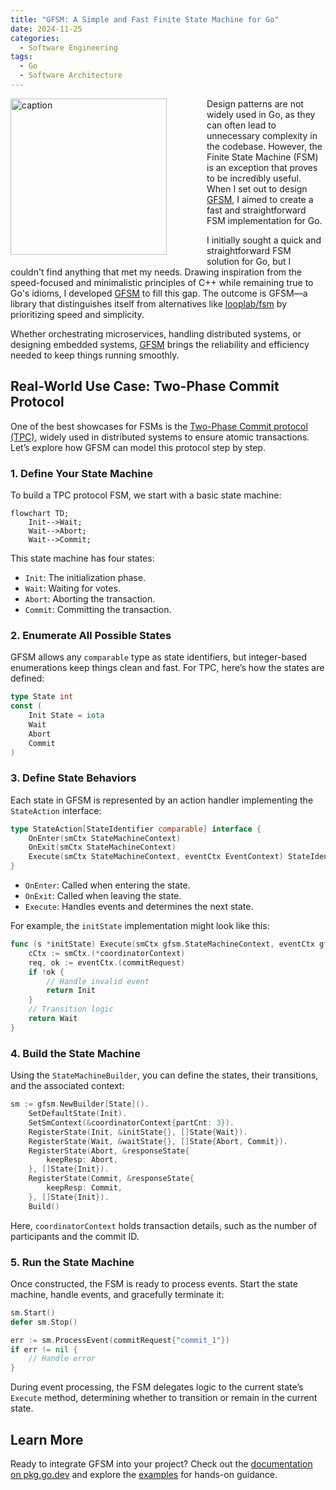 ```yaml
---
title: "GFSM: A Simple and Fast Finite State Machine for Go"
date: 2024-11-25
categories:
  - Software Engineering
tags:
  - Go
  - Software Architecture
---
```


<figure style="float: left; width: 300px; margin: 0 1em 1em 0;" markdown>
  <a href="https://sysdev.me/img/fsm.png" target="_blank">
    <img src="https://sysdev.me/img/fsm.png" alt="caption" width="250">
  </a>
</figure>

Design patterns are not widely used in Go, as they can often lead to unnecessary complexity in the codebase. However, the Finite State Machine (FSM) is an exception that proves to be incredibly useful. When I set out to design [GFSM](https://github.com/astavonin/gfsm), I aimed to create a fast and straightforward FSM implementation for Go.

I initially sought a quick and straightforward FSM solution for Go, but I couldn't find anything that met my needs. Drawing inspiration from the speed-focused and minimalistic principles of C++ while remaining true to Go's idioms, I developed [GFSM](https://github.com/astavonin/gfsm) to fill this gap. The outcome is GFSM—a library that distinguishes itself from alternatives like [looplab/fsm](https://github.com/looplab/fsm) by prioritizing speed and simplicity.

Whether orchestrating microservices, handling distributed systems, or designing embedded systems, [GFSM](https://github.com/astavonin/gfsm) brings the reliability and efficiency needed to keep things running smoothly.
<!-- more -->
## Real-World Use Case: Two-Phase Commit Protocol

One of the best showcases for FSMs is the [Two-Phase Commit protocol (TPC)](https://en.wikipedia.org/wiki/Two-phase_commit_protocol), widely used in distributed systems to ensure atomic transactions. Let’s explore how GFSM can model this protocol step by step.

### 1. Define Your State Machine

To build a TPC protocol FSM, we start with a basic state machine:

```mermaid
flowchart TD;
    Init-->Wait;
    Wait-->Abort;
    Wait-->Commit;
```

This state machine has four states:

- `Init`: The initialization phase.
- `Wait`: Waiting for votes.
- `Abort`: Aborting the transaction.
- `Commit`: Committing the transaction.

### 2. Enumerate All Possible States

GFSM allows any `comparable` type as state identifiers, but integer-based enumerations keep things clean and fast. For TPC, here’s how the states are defined:

```go
type State int
const (
    Init State = iota
    Wait
    Abort
    Commit
)
```

### 3. Define State Behaviors

Each state in GFSM is represented by an action handler implementing the `StateAction` interface:

```go
type StateAction[StateIdentifier comparable] interface {
    OnEnter(smCtx StateMachineContext)
    OnExit(smCtx StateMachineContext)
    Execute(smCtx StateMachineContext, eventCtx EventContext) StateIdentifier
}
```

- `OnEnter`: Called when entering the state.
- `OnExit`: Called when leaving the state.
- `Execute`: Handles events and determines the next state.

For example, the `initState` implementation might look like this:

```go
func (s *initState) Execute(smCtx gfsm.StateMachineContext, eventCtx gfsm.EventContext) State {
    cCtx := smCtx.(*coordinatorContext)
    req, ok := eventCtx.(commitRequest)
    if !ok {
        // Handle invalid event
        return Init
    }
    // Transition logic
    return Wait
}
```

### 4. Build the State Machine

Using the `StateMachineBuilder`, you can define the states, their transitions, and the associated context:

```go
sm := gfsm.NewBuilder[State]().
    SetDefaultState(Init).
    SetSmContext(&coordinatorContext{partCnt: 3}).
    RegisterState(Init, &initState{}, []State{Wait}).
    RegisterState(Wait, &waitState{}, []State{Abort, Commit}).
    RegisterState(Abort, &responseState{
        keepResp: Abort,
    }, []State{Init}).
    RegisterState(Commit, &responseState{
        keepResp: Commit,
    }, []State{Init}).
    Build()
```

Here, `coordinatorContext` holds transaction details, such as the number of participants and the commit ID.

### 5. Run the State Machine

Once constructed, the FSM is ready to process events. Start the state machine, handle events, and gracefully terminate it:

```go
sm.Start()
defer sm.Stop()

err := sm.ProcessEvent(commitRequest{"commit_1"})
if err != nil {
    // Handle error
}
```

During event processing, the FSM delegates logic to the current state’s `Execute` method, determining whether to transition or remain in the current state.

## Learn More
Ready to integrate GFSM into your project? Check out the [documentation on pkg.go.dev](https://pkg.go.dev/github.com/astavonin/gfsm) and explore the [examples](https://github.com/astavonin/gfsm/tree/main/examples) for hands-on guidance.
